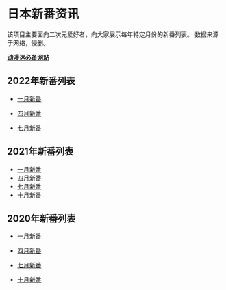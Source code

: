 # 日本新番资讯

该项目主要面向二次元爱好者，向大家展示每年特定月份的新番列表。
数据来源于网络，侵删。

[**动漫迷必备网站**](./essay_article/动漫迷必备网站.md)

## 2022年新番列表

- [一月新番](./history/2022年一月新番.md)

- [四月新番](./history/2022年四月新番.md)

- [七月新番](./history/2022年七月新番.md)


## 2021年新番列表

- [一月新番](./history/2021年一月新番.md)
- [四月新番](./history/2021年四月新番.md)
- [七月新番](./history/2021年七月新番.md)
- [十月新番](./history/2021年十月新番.md)
  
## 2020年新番列表

- [一月新番](./history/2020年一月新番.md)

- [四月新番](./history/2020年四月新番.md)

- [七月新番](./history/2020年七月新番.md)

- [十月新番](./history/2020年十月新番.md)

